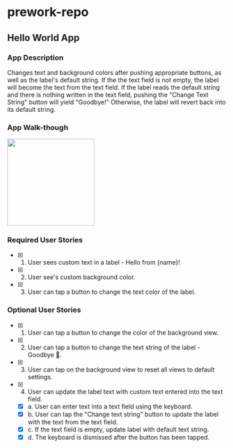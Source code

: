 # prework-repo
## Hello World App

### App Description
Changes text and background colors after pushing appropriate buttons, as well as the label's default string. If the the text field is not empty, the label will become the text from the text field. If the label reads the default string and there is nothing written in the text field, pushing the "Change Text String" button will yield "Goodbye!" Otherwise, the label will revert back into its default string.

### App Walk-though
<img src="http://g.recordit.co/lqzGeVao5f.gif" width=200><br>

### Required User Stories
- [x] 1. User sees custom text in a label - Hello from {name}!
- [x] 2. User see's custom background color.
- [x] 3. User can tap a button to change the text color of the label.

### Optional User Stories
- [x] 1. User can tap a button to change the color of the background view.
- [x] 2. User can tap a button to change the text string of the label - Goodbye 👋.
- [x] 3. User can tap on the background view to reset all views to default settings.
- [x] 4. User can update the label text with custom text entered into the text field.
   - [x] a. User can enter text into a text field using the keyboard.
   - [x] b. User can tap the "Change text string" button to update the label with the text from the text field.
   - [x] c. If the text field is empty, update label with default text string.
   - [x] d. The keyboard is dismissed after the button has been tapped.
